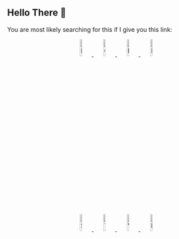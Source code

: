 ## Hello There 👋

You are most likely searching for this if I give you this link:
<p align="center">
  <a class="link" target="_blank" href="https://www.facebook.com/JavierPalmero23">
    <img src="https://cdn-icons-png.flaticon.com/512/733/733547.png" width="10%" alt="Facebook logo by riajulislam"/>
  </a>
  <a class="link" target="_blank" href="https://gitlab.com/JavierPalmero23">
    <img src="https://cdn-icons-png.flaticon.com/512/5968/5968870.png" width="10%" alt="GitLab logo by Freepik"/>
  </a>
  <a class="link" target="_blank" href="https://www.instagram.com/javierpalmero23/">
    <img src="https://cdn-icons-png.flaticon.com/512/2111/2111463.png" width="10%" alt="Instagram logo by riajulislam"/>
  </a>
  <a class="link" target="_blank" href="https://www.linkedin.com/in/javierpalmero23">
    <img src="https://cdn-icons-png.flaticon.com/512/3536/3536505.png" width="10%" alt="LinkedIn logo by riajulislam"/>
  </a>
</p>

<p align="center">
  <a class="link" target="_blank" href="https://signal.me/#eu/YjkHayvI5LUW1LNYi_bk4dLeLsC-Q0qbDaBUXLIsb50zYzgHkwVDyrcpVNzsFjxz">
    <img src="https://uxwing.com/wp-content/themes/uxwing/download/brands-and-social-media/signal-app-icon.png" width="10%" alt="Signal logo by uxwing"/>
  </a>
  <a class="link" target="_blank" href="https://t.me/JavierPalmero23">
    <img src="https://cdn-icons-png.flaticon.com/512/3536/3536661.png" width="10%" alt="Telegram logo by riajulislam"/>
  </a>
  <a class="link" target="_blank" href="https://work.vk.com/javierpalmero23">
    <img src="https://cdn-icons-png.flaticon.com/512/3536/3536582.png" width="10%" alt="VK logo by riajulislam"/>
  </a>
  <a class="link" target="_blank" href="https://boulderbugle.com/p7ysriw4">
    <img src="https://cdn-icons-png.flaticon.com/512/705/705844.png" width="10%" alt="block icon by riajulislam"/>
  </a>
</p>

<!--
**JavierPalmero23/JavierPalmero23** is a ✨ _special_ ✨ repository because its `README.md` (this file) appears on your GitHub profile.

Here are some ideas to get you started:

- 🔭 I’m currently working on ...
- 🌱 I’m currently learning ...
- 👯 I’m looking to collaborate on ...
- 🤔 I’m looking for help with ...
- 💬 Ask me about ...
- 📫 How to reach me: ...
- 😄 Pronouns: ...
- ⚡ Fun fact: ...
-->
